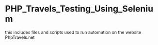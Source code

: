# PHP_Travels_Testing_Using_Selenium
this includes files and scripts used to run automation on the website PhpTravels.net
